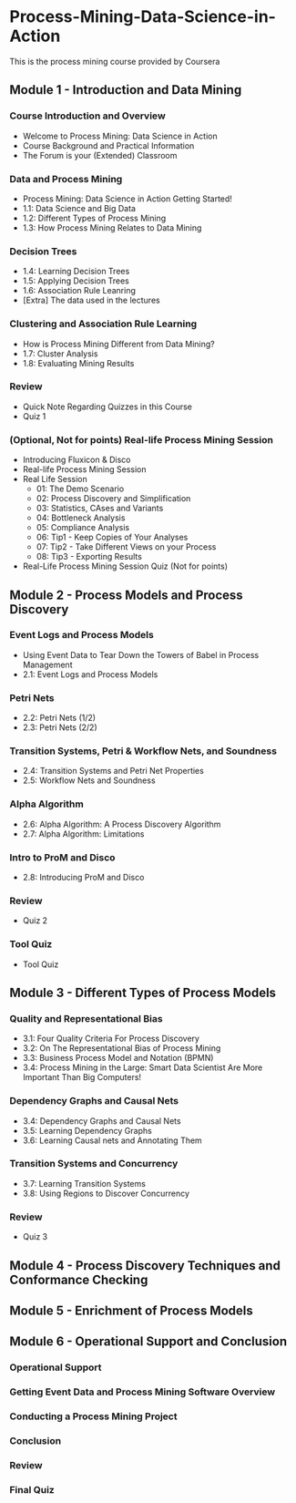 # Process-Mining-Data-Science-in-Action
This is the process mining course provided by Coursera


## Module 1 - Introduction and Data Mining 
### Course Introduction and Overview
- Welcome to Process Mining: Data Science in Action
- Course Background and Practical Information
- The Forum is your (Extended) Classroom

### Data and Process Mining
- Process Mining: Data Science in Action Getting Started!
- 1.1: Data Science and Big Data
- 1.2: Different Types of Process Mining
- 1.3: How Process Mining Relates to Data Mining

### Decision Trees
- 1.4: Learning Decision Trees
- 1.5: Applying Decision Trees
- 1.6: Association Rule Leanring
- [Extra] The data used in the lectures

### Clustering and Association Rule Learning
- How is Process Mining Different from Data Mining?
- 1.7: Cluster Analysis
- 1.8: Evaluating Mining Results

### Review
- Quick Note Regarding Quizzes in this Course
- Quiz 1

### (Optional, Not for points) Real-life Process Mining Session
- Introducing Fluxicon & Disco
- Real-life Process Mining Session
- Real Life Session
  - 01: The Demo Scenario
  - 02: Process Discovery and Simplification
  - 03: Statistics, CAses and Variants
  - 04: Bottleneck Analysis
  - 05: Compliance Analysis
  - 06: Tip1 - Keep Copies of Your Analyses
  - 07: Tip2 - Take Different Views on your Process
  - 08: Tip3 - Exporting Results
- Real-Life Process Mining Session Quiz (Not for points)


## Module 2 - Process Models and Process Discovery 
### Event Logs and Process Models
- Using Event Data to Tear Down the Towers of Babel in Process Management
- 2.1: Event Logs and Process Models

### Petri Nets
- 2.2: Petri Nets (1/2)
- 2.3: Petri Nets (2/2) 

### Transition Systems, Petri & Workflow Nets, and Soundness
- 2.4: Transition Systems and Petri Net Properties
- 2.5: Workflow Nets and Soundness

### Alpha Algorithm
- 2.6: Alpha Algorithm: A Process Discovery Algorithm
- 2.7: Alpha Algorithm: Limitations

### Intro to ProM and Disco
- 2.8: Introducing ProM and Disco

### Review
- Quiz 2

### Tool Quiz
- Tool Quiz

## Module 3 - Different Types of Process Models

### Quality and Representational Bias
- 3.1: Four Quality Criteria For Process Discovery
- 3.2: On The Representational Bias of Process Mining
- 3.3: Business Process Model and Notation (BPMN)
- 3.4: Process Mining in the Large: Smart Data Scientist Are More Important Than Big Computers!

### Dependency Graphs and Causal Nets
- 3.4: Dependency Graphs and Causal Nets
- 3.5: Learning Dependency Graphs
- 3.6: Learning Causal nets and Annotating Them

### Transition Systems and Concurrency
- 3.7: Learning Transition Systems
- 3.8: Using Regions to Discover Concurrency

### Review
- Quiz 3


## Module 4 - Process Discovery Techniques and Conformance Checking

## Module 5 - Enrichment of Process Models
## Module 6 - Operational Support and Conclusion
### Operational Support 
### Getting Event Data and Process Mining Software Overview
### Conducting a Process Mining Project
### Conclusion
### Review
### Final Quiz 

